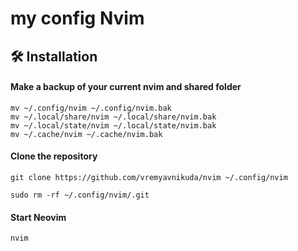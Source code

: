 # my config Nvim

## 🛠️ Installation

#### Make a backup of your current nvim and shared folder

```shell
mv ~/.config/nvim ~/.config/nvim.bak
mv ~/.local/share/nvim ~/.local/share/nvim.bak
mv ~/.local/state/nvim ~/.local/state/nvim.bak
mv ~/.cache/nvim ~/.cache/nvim.bak
```


#### Clone the repository

```shell
git clone https://github.com/vremyavnikuda/nvim ~/.config/nvim
```
```shell
sudo rm -rf ~/.config/nvim/.git
```
#### Start Neovim

```shell
nvim
```

